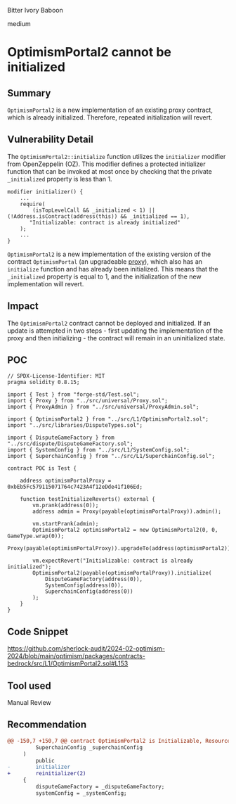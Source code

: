 Bitter Ivory Baboon

medium

# OptimismPortal2 cannot be initialized

## Summary

`OptimismPortal2` is a new implementation of an existing proxy contract, which is already initialized. Therefore, repeated initialization will revert.

## Vulnerability Detail

The `OptimismPortal2::initialize` function utilizes the `initializer` modifier from OpenZeppelin (OZ). This modifier defines a protected initializer function that can be invoked at most once by checking that the private `_initialized` property is less than 1.

```solidity
modifier initializer() {
    ...
    require(
        (isTopLevelCall && _initialized < 1) || (!Address.isContract(address(this)) && _initialized == 1),
       "Initializable: contract is already initialized"
    );
    ...
}
```

`OptimismPortal2` is a new implementation of the existing version of the contract `OptimismPortal` (an upgradeable [proxy](https://etherscan.io/address/0xbEb5Fc579115071764c7423A4f12eDde41f106Ed)), which also has an `initialize` function and has already been initialized. This means that the `_initialized` property is equal to 1, and the initialization of the new implementation will revert.

## Impact

The `OptimismPortal2` contract cannot be deployed and initialized. If an update is attempted in two steps - first updating the implementation of the proxy and then initializing - the contract will remain in an uninitialized state.

## POC

```solidity
// SPDX-License-Identifier: MIT
pragma solidity 0.8.15;

import { Test } from "forge-std/Test.sol";
import { Proxy } from "../src/universal/Proxy.sol";
import { ProxyAdmin } from "../src/universal/ProxyAdmin.sol";

import { OptimismPortal2 } from "../src/L1/OptimismPortal2.sol";
import "../src/libraries/DisputeTypes.sol";

import { DisputeGameFactory } from "../src/dispute/DisputeGameFactory.sol";
import { SystemConfig } from "../src/L1/SystemConfig.sol";
import { SuperchainConfig } from "../src/L1/SuperchainConfig.sol";

contract POC is Test {

    address optimismPortalProxy = 0xbEb5Fc579115071764c7423A4f12eDde41f106Ed;

    function testInitializeReverts() external {
        vm.prank(address(0));
        address admin = Proxy(payable(optimismPortalProxy)).admin();

        vm.startPrank(admin);
        OptimismPortal2 optimismPortal2 = new OptimismPortal2(0, 0, GameType.wrap(0));
        Proxy(payable(optimismPortalProxy)).upgradeTo(address(optimismPortal2));

        vm.expectRevert("Initializable: contract is already initialized");
        OptimismPortal2(payable(optimismPortalProxy)).initialize(
            DisputeGameFactory(address(0)),
            SystemConfig(address(0)),
            SuperchainConfig(address(0))
        );
    }
}
```

## Code Snippet

https://github.com/sherlock-audit/2024-02-optimism-2024/blob/main/optimism/packages/contracts-bedrock/src/L1/OptimismPortal2.sol#L153

## Tool used

Manual Review

## Recommendation

```diff
@@ -150,7 +150,7 @@ contract OptimismPortal2 is Initializable, ResourceMetering, ISemver {
         SuperchainConfig _superchainConfig
     )
         public
-        initializer
+        reinitializer(2)
     {
         disputeGameFactory = _disputeGameFactory;
         systemConfig = _systemConfig;
```
